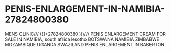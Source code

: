 # PENIS-ENLARGEMENT-IN-NAMIBIA-27824800380
MENS CLINIC/// (((+27824800380 )))///   PENIS ENLARGEMENT CREAM FOR SALE IN NAMIBIA,  south africa lesotho BOTSWANA NAMIBIA  ZIMBABWE MOZAMBIQUE UGANDA SWAZILAND PENIS ENLARGEMENT IN BABERTON
